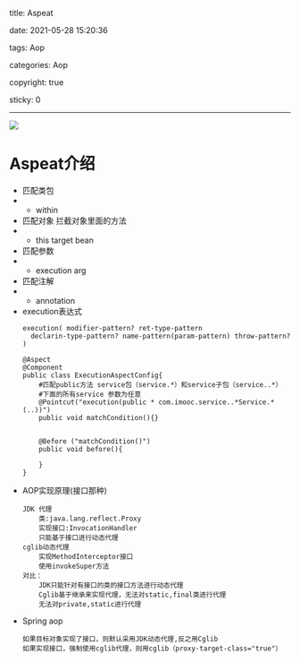 title: Aspeat

date: 2021-05-28 15:20:36

tags: Aop

categories: Aop

copyright: true

sticky: 0

---

<span id="delete">

![](/images/banner/9.jpg)

</span>

<!--more-->

# Aspeat介绍

- 匹配类包
- - within
- 匹配对象 拦截对象里面的方法 
- - this target bean
- 匹配参数	
- - execution arg
- 匹配注解 
- - annotation
- execution表达式 
    ``` 
    execution( modifier-pattern? ret-type-pattern
      declarin-type-pattern? name-pattern(param-pattern) throw-pattern? )
    
    @Aspect 
    @Component
    public class ExecutionAspectConfig{
        #匹配public方法 service包（service.*）和service子包（service..*）
        #下面的所有service 参数为任意
        @Pointcut("execution(public * com.imooc.service..*Service.*(..))")
        public void matchCondition(){}
    
    
        @Before ("matchCondition()")
        public void before(){
    
        }
    }
    ```	
- AOP实现原理(接口那种) 
    ```
    JDK 代理
        类:java.lang.reflect.Proxy
        实现接口:InvocationHandler
        只能基于接口进行动态代理
    cglib动态代理
        实现MethodInterceptor接口
        使用invokeSuper方法
    对比：
        JDK只能针对有接口的类的接口方法进行动态代理
        Cglib基于继承来实现代理，无法对static,final类进行代理
        无法对private,static进行代理
    ```
- Spring aop
    ```
    如果目标对象实现了接口，则默认采用JDK动态代理,反之用Cglib
    如果实现接口，强制使用cglib代理，则用cglib（proxy-target-class="true"）
    ```

				











